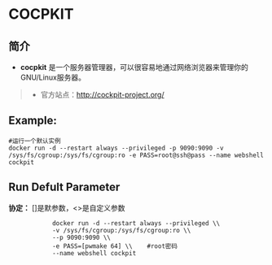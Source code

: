 COCPKIT
===
## 简介
* **cocpkit** 是一个服务器管理器，可以很容易地通过网络浏览器来管理你的GNU/Linux服务器。
> * 官方站点：http://cockpit-project.org/


## Example:

    #运行一个默认实例
    docker run -d --restart always --privileged -p 9090:9090 -v /sys/fs/cgroup:/sys/fs/cgroup:ro -e PASS=root@ssh@pass --name webshell cockpit


## Run Defult Parameter
**协定：** []是默参数，<>是自定义参数

				docker run -d --restart always --privileged \\
				-v /sys/fs/cgroup:/sys/fs/cgroup:ro \\
				--p 9090:9090 \\
				-e PASS=[pwmake 64] \\    #root密码
				--name webshell cockpit
